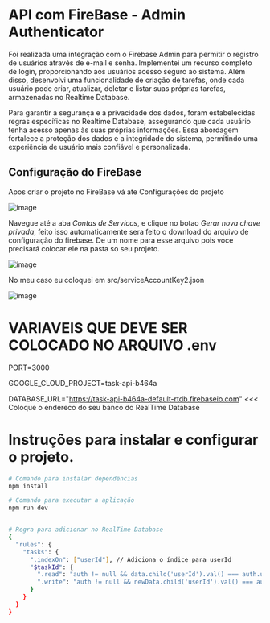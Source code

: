# API com FireBase - Admin Authenticator

Foi realizada uma integração com o Firebase Admin para permitir o registro de usuários através de e-mail e senha. Implementei um recurso completo de login, proporcionando aos usuários acesso seguro ao sistema. Além disso, desenvolvi uma funcionalidade de criação de tarefas, onde cada usuário pode criar, atualizar, deletar e listar suas próprias tarefas, armazenadas no Realtime Database.

Para garantir a segurança e a privacidade dos dados, foram estabelecidas regras específicas no Realtime Database, assegurando que cada usuário tenha acesso apenas às suas próprias informações. Essa abordagem fortalece a proteção dos dados e a integridade do sistema, permitindo uma experiência de usuário mais confiável e personalizada.

## Configuração do FireBase
Apos criar o projeto no FireBase vá ate Configurações do projeto

![image](https://github.com/user-attachments/assets/f1b82626-ee1a-47f1-8fbc-dae8d0df439e)

Navegue até a aba *Contas de Servicos*, e clique no botao *Gerar nova chave privada*, feito isso automaticamente sera feito o download do arquivo de configuração do firebase. De um nome para esse arquivo pois voce precisará colocar ele na pasta so seu projeto. 

![image](https://github.com/user-attachments/assets/ebc0a6fb-9dc2-433b-97e3-043d3d73424a)

No meu caso eu coloquei em src/serviceAccountKey2.json

![image](https://github.com/user-attachments/assets/8ed4a002-dfed-472d-9c6f-357dc52d1af0)

# VARIAVEIS QUE DEVE SER COLOCADO NO ARQUIVO .env 

PORT=3000

GOOGLE_CLOUD_PROJECT=task-api-b464a

DATABASE_URL="https://task-api-b464a-default-rtdb.firebaseio.com" <<< Coloque o endereco do seu banco do RealTime Database


# Instruções para instalar e configurar o projeto.
```bash
# Comando para instalar dependências
npm install

# Comando para executar a aplicação
npm run dev


# Regra para adicionar no RealTime Database
{
  "rules": {
    "tasks": {
      ".indexOn": ["userId"], // Adiciona o índice para userId
      "$taskId": {
        ".read": "auth != null && data.child('userId').val() === auth.uid",
        ".write": "auth != null && newData.child('userId').val() === auth.uid"
      }
    }
  }
}
